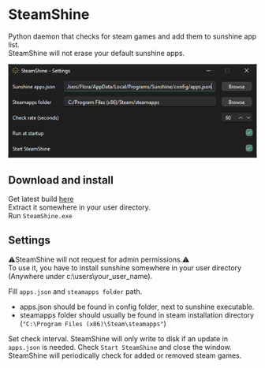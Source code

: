 # SteamShine

Python daemon that checks for steam games and add them to sunshine app list.  
SteamShine will not erase your default sunshine apps.

![image](assets/screenshot.png)

## Download and install

Get latest build [here](https://github.com/Odizinne/SteamShine/releases/latest)  
Extract it somewhere in your user directory.  
Run `SteamShine.exe`

## Settings

⚠️SteamShine will not request for admin permissions.⚠️  
To use it, you have to install sunshine somewhere in your user directory (Anywhere under c:\users\your_user_name).

Fill `apps.json` and `steamapps folder` path.

- apps.json should be found in config folder, next to sunshine executable.  
- steamapps folder should usually be found in steam installation directory (`"C:\Program Files (x86)\Steam\steamapps"`)

Set check interval. SteamShine will only write to disk if an update in `apps.json` is needed.
Check `Start SteamShine` and close the window. SteamShine will periodically check for added or removed steam games.